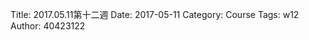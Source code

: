 Title: 2017.05.11第十二週
Date: 2017-05-11
Category: Course
Tags: w12
Author: 40423122

<!-- PELICAN_END_SUMMARY -->